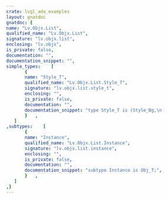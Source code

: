 ```yaml
---
crate: lvgl_ada_examples
layout: gnatdoc
gnatdoc: {
name: "Lv.Objx.List",
qualified_name: "Lv.Objx.List",
signature: "lv.objx.list",
enclosing: "lv.objx",
is_private: false,
documentation: "",
documentation_snippet: "",
simple_types:    [
       {
       name: "Style_T",
       qualified_name: "Lv.Objx.List.Style_T",
       signature: "lv.objx.list.style_t",
       enclosing: "",
       is_private: false,
       documentation: "",
       documentation_snippet: "type Style_T is (Style_Bg,\n                 Style_Scrl,\n                 Style_Sb,\n                 Style_Btn_Rel,\n                 Style_Btn_Pr,\n                 Style_Btn_Tgl_Rel,\n                 Style_Btn_Tgl_Pr,\n                 Style_Btn_Ina);",
       }   ,
   ]
,subtypes:    [
       {
       name: "Instance",
       qualified_name: "Lv.Objx.List.Instance",
       signature: "lv.objx.list.instance",
       enclosing: "",
       is_private: false,
       documentation: "",
       documentation_snippet: "subtype Instance is Obj_T;",
       }   ,
   ]
,}
---
```

